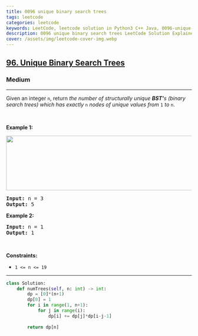 ```yaml
---
title: 0096 unique binary search trees
tags: leetcode
categories: leetcode
keywords: LeetCode, leetcode solution in Python3 C++ Java, 0096-unique-binary-search-trees solution
description: 0096 unique binary search trees LeetCode Solution Explained
cover: /assets/img/leetcode-cover-img.webp
---
```



<h2><a href="https://leetcode.com/problems/unique-binary-search-trees/">96. Unique Binary Search Trees</a></h2><h3>Medium</h3><hr><div><p>Given an integer <code>n</code>, return <em>the number of structurally unique <strong>BST'</strong>s (binary search trees) which has exactly </em><code>n</code><em> nodes of unique values from</em> <code>1</code> <em>to</em> <code>n</code>.</p>

<p>&nbsp;</p>
<p><strong class="example">Example 1:</strong></p>
<img alt="" src="https://assets.leetcode.com/uploads/2021/01/18/uniquebstn3.jpg" style="width: 600px; height: 148px;">
<pre><strong>Input:</strong> n = 3
<strong>Output:</strong> 5
</pre>

<p><strong class="example">Example 2:</strong></p>

<pre><strong>Input:</strong> n = 1
<strong>Output:</strong> 1
</pre>

<p>&nbsp;</p>
<p><strong>Constraints:</strong></p>

<ul>
	<li><code>1 &lt;= n &lt;= 19</code></li>
</ul>
</div>

---




```python
class Solution:
    def numTrees(self, n: int) -> int:
        dp = [0]*(n+1)
        dp[0] = 1
        for i in range(1, n+1):
            for j in range(i):
                dp[i] += dp[j]*dp[i-j-1]
        
        return dp[n]
```
